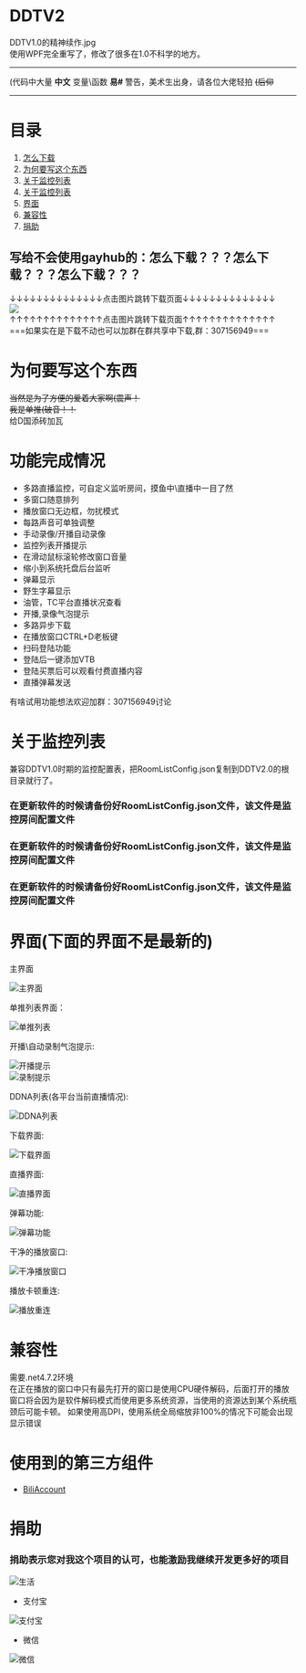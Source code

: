# DDTV2

DDTV1.0的精神续作.jpg  
使用WPF完全重写了，修改了很多在1.0不科学的地方。    
***
(代码中大量 **中文** 变量\函数 **易#** 警告，美术生出身，请各位大佬轻拍 ~~(后仰~~
***
# 目录
1. [怎么下载](https://github.com/CHKZL/DDTV2#%E5%86%99%E7%BB%99%E4%B8%8D%E4%BC%9A%E4%BD%BF%E7%94%A8gayhub%E7%9A%84%E6%80%8E%E4%B9%88%E4%B8%8B%E8%BD%BD%E6%80%8E%E4%B9%88%E4%B8%8B%E8%BD%BD%E6%80%8E%E4%B9%88%E4%B8%8B%E8%BD%BD)
2. [为何要写这个东西](https://github.com/CHKZL/DDTV2#%E4%B8%BA%E4%BD%95%E8%A6%81%E5%86%99%E8%BF%99%E4%B8%AA%E4%B8%9C%E8%A5%BF)
3. [关于监控列表](https://github.com/CHKZL/DDTV2#%E5%85%B3%E4%BA%8E%E7%9B%91%E6%8E%A7%E5%88%97%E8%A1%A8)
4. [关于监控列表](https://github.com/CHKZL/DDTV2#%E5%8A%9F%E8%83%BD%E5%AE%8C%E6%88%90%E6%83%85%E5%86%B5)
5. [界面](https://github.com/CHKZL/DDTV2#%E7%95%8C%E9%9D%A2)  
6. [兼容性](https://github.com/CHKZL/DDTV2#%E5%85%BC%E5%AE%B9%E6%80%A7)  
7. [捐助](https://github.com/CHKZL/DDTV2#%E6%8D%90%E5%8A%A9)  


## 写给不会使用gayhub的：怎么下载？？？怎么下载？？？怎么下载？？？
↓↓↓↓↓↓↓↓↓↓↓↓↓↓点击图片跳转下载页面↓↓↓↓↓↓↓↓↓↓↓↓↓↓  
[![](https://user-images.githubusercontent.com/9378097/54915191-8e3f0f80-4f31-11e9-8bbb-b4f3fb0ead6b.png)](https://github.com/CHKZL/DDTV2/releases/latest)  
↑↑↑↑↑↑↑↑↑↑↑↑↑↑点击图片跳转下载页面↑↑↑↑↑↑↑↑↑↑↑↑↑↑  
===如果实在是下载不动也可以加群在群共享中下载,群：307156949===

# 为何要写这个东西
~~当然是为了方便的爱着大家啊(震声！~~  
~~我是单推(破音！！~~  
给D国添砖加瓦  



# 功能完成情况
* 多路直播监控，可自定义监听房间，摸鱼中\直播中一目了然
* 多窗口随意排列
* 播放窗口无边框，勿扰模式
* 每路声音可单独调整
* 手动录像/开播自动录像
* 监控列表开播提示
* 在滑动鼠标滚轮修改窗口音量
* 缩小到系统托盘后台监听
* 弹幕显示
* 野生字幕显示
* 油管，TC平台直播状况查看
* 开播,录像气泡提示
* 多路异步下载
* 在播放窗口CTRL+D老板键
* 扫码登陆功能
* 登陆后一键添加VTB
* 登陆买票后可以观看付费直播内容
* 直播弹幕发送
  
有啥试用功能想法欢迎加群：307156949讨论

# 关于监控列表
兼容DDTV1.0时期的监控配置表，把RoomListConfig.json复制到DDTV2.0的根目录就行了。    

### 在更新软件的时候请备份好RoomListConfig.json文件，该文件是监控房间配置文件
### 在更新软件的时候请备份好RoomListConfig.json文件，该文件是监控房间配置文件
### 在更新软件的时候请备份好RoomListConfig.json文件，该文件是监控房间配置文件

# 界面(下面的界面不是最新的)
主界面

![主界面](https://github.com/CHKZL/DDTV2/blob/master/DDTV_New/%E8%BD%AF%E4%BB%B6%E5%9B%BE/%E9%A6%96%E9%A1%B5.png)

单推列表界面：

![单推列表](https://github.com/CHKZL/DDTV2/blob/master/DDTV_New/%E8%BD%AF%E4%BB%B6%E5%9B%BE/%E5%8D%95%E6%8E%A8%E7%9B%91%E6%8E%A7.png)

开播\自动录制气泡提示:

![开播提示](https://github.com/CHKZL/DDTV2/blob/master/DDTV_New/%E8%BD%AF%E4%BB%B6%E5%9B%BE/%E5%BC%80%E6%92%AD%E6%8F%90%E9%86%92.png)  
![录制提示](https://github.com/CHKZL/DDTV2/blob/master/DDTV_New/%E8%BD%AF%E4%BB%B6%E5%9B%BE/%E5%BD%95%E5%88%B6%E6%8F%90%E7%A4%BA.png)  

DDNA列表(各平台当前直播情况):

![DDNA列表](https://github.com/CHKZL/DDTV2/blob/master/DDTV_New/%E8%BD%AF%E4%BB%B6%E5%9B%BE/DDNA%E5%88%97%E8%A1%A8(%E5%90%84%E5%B9%B3%E5%8F%B0%E5%BD%93%E5%89%8D%E7%9B%B4%E6%92%AD%E6%83%85%E5%86%B5).png)

下载界面:

![下载界面](https://github.com/CHKZL/DDTV2/blob/master/DDTV_New/%E8%BD%AF%E4%BB%B6%E5%9B%BE/%E4%B8%8B%E8%BD%BD%E7%95%8C%E9%9D%A2.png)

直播界面:

![直播界面](https://github.com/CHKZL/DDTV2/blob/master/DDTV_New/%E8%BD%AF%E4%BB%B6%E5%9B%BE/%E6%92%AD%E6%94%BE%E5%87%86%E5%A4%87%E7%95%8C%E9%9D%A2.png)

弹幕功能:

![弹幕功能](https://github.com/CHKZL/DDTV2/blob/master/DDTV_New/%E8%BD%AF%E4%BB%B6%E5%9B%BE/%E6%92%AD%E6%94%BE%E5%BC%B9%E5%B9%95%E7%95%8C%E9%9D%A2.png)

干净的播放窗口:

![干净播放窗口](https://github.com/CHKZL/DDTV2/blob/master/DDTV_New/%E8%BD%AF%E4%BB%B6%E5%9B%BE/%E5%B9%B2%E5%87%80%E6%92%AD%E6%94%BE%E7%95%8C%E9%9D%A2.png)

播放卡顿重连:

![播放重连](https://github.com/CHKZL/DDTV2/blob/master/DDTV_New/%E8%BD%AF%E4%BB%B6%E5%9B%BE/%E5%8D%A1%E9%A1%BF%E9%87%8D%E8%BF%9E.png)

# 兼容性
需要.net4.7.2环境  
在正在播放的窗口中只有最先打开的窗口是使用CPU硬件解码，后面打开的播放窗口将会因为是软件解码模式而使用更多系统资源，当使用的资源达到某个系统瓶颈后可能卡顿。
如果使用高DPI，使用系统全局缩放非100%的情况下可能会出现显示错误

# 使用到的第三方组件
* [BiliAccount](https://github.com/LeoChen98/BiliAccount)

# 捐助
### 捐助表示您对我这个项目的认可，也能激励我继续开发更多好的项目

![生活](https://github.com/CHKZL/DDTV2/blob/master/DDTV_New/%E7%94%9F%E6%B4%BB.png)

* 支付宝

![支付宝](https://github.com/CHKZL/DDTV/blob/master/src/ZFB.png)
* 微信

![微信](https://github.com/CHKZL/DDTV/blob/master/src/WX.png)

